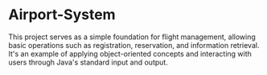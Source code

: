 # Airport-System
This project serves as a simple foundation for flight management, allowing basic operations such as registration, reservation, and information retrieval. It's an example of applying object-oriented concepts and interacting with users through Java's standard input and output.
